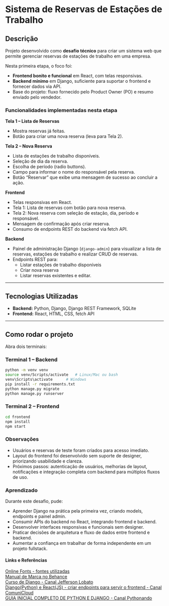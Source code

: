 # Sistema de Reservas de Estações de Trabalho

## Descrição

Projeto desenvolvido como **desafio técnico** para criar um sistema web que permite gerenciar reservas de estações de trabalho em uma empresa.

Nesta primeira etapa, o foco foi:

- **Frontend bonito e funcional** em React, com telas responsivas.
- **Backend mínimo** em Django, suficiente para suportar o frontend e fornecer dados via API.
- Base do projeto: fluxo fornecido pelo Product Owner (PO) e resumo enviado pelo vendedor.  


### Funcionalidades implementadas nesta etapa

**Tela 1 – Lista de Reservas**
- Mostra reservas já feitas.
- Botão para criar uma nova reserva (leva para Tela 2).

**Tela 2 – Nova Reserva**
- Lista de estações de trabalho disponíveis.
- Seleção de dia da reserva.
- Escolha de período (radio buttons).
- Campo para informar o nome do responsável pela reserva.
- Botão “Reservar” que exibe uma mensagem de sucesso ao concluir a ação.

**Frontend**  
- Telas responsivas em React.  
- Tela 1: Lista de reservas com botão para nova reserva.  
- Tela 2: Nova reserva com seleção de estação, dia, período e responsável.  
- Mensagem de confirmação após criar reserva.  
- Consumo de endpoints REST do backend via fetch API.  

**Backend**
- Painel de administração Django (`django-admin`) para visualizar a lista de reservas, estações de trabalho e realizar CRUD de reservas.
- Endpoints REST para:
  - Listar estações de trabalho disponíveis
  - Criar nova reserva
  - Listar reservas existentes e editar.

---


## Tecnologias Utilizadas

- **Backend:** Python, Django, Django REST Framework, SQLite
- **Frontend:** React, HTML, CSS, fetch API

---

## Como rodar o projeto
Abra dois terminais:

### Terminal 1 – Backend
```bash
python -m venv venv
source venv/Scripts/activate   # Linux/Mac ou bash
venv\Scripts\activate      # Windows
pip install -r requirements.txt
python manage.py migrate
python manage.py runserver
```

### Terminal 2 – Frontend
```bash
cd frontend
npm install
npm start
```


### Observações

- Usuários e reservas de teste foram criados para acesso imediato.
- Layout do frontend foi desenvolvido sem suporte de designer, priorizando usabilidade e clareza.
- Próximos passos: autenticação de usuários, melhorias de layout, notificações e integração completa com backend para múltiplos fluxos de uso.

### Aprendizado

Durante este desafio, pude:

- Aprender Django na prática pela primeira vez, criando models, endpoints e painel admin.
- Consumir APIs do backend no React, integrando frontend e backend.
- Desenvolver interfaces responsivas e funcionais sem designer.
- Praticar decisões de arquitetura e fluxo de dados entre frontend e backend.
- Aumentar a confiança em trabalhar de forma independente em um projeto fullstack.


#### Links e Referências

<a href="https://online-fonts.com/" target="_blank">Online Fonts - fontes utilizadas</a><br>
<a href="https://www.behance.net/gallery/116142669/Guille-Manual-de-marca" target="_blank">Manual de Marca no Behance</a><br>
<a href="https://www.youtube.com/watch?v=p5MCJLIn_is&list=PLLVddSbilcumgeyk0z6ko5U_FYPfbRO2C&index=2" target="_blank">Curso de Django - Canal Jefferson Lobato</a><br>
<a href="https://www.youtube.com/watch?v=LY_-FXNVidE" target="_blank">Django(Python) e React(JS) - criar endpoints para servir o frontend - Canal ComuniCloud</a><br>
<a href="https://www.youtube.com/watch?v=YW113aC8TII" target="_blank">GUIA INICIAL COMPLETO DE PYTHON E DJANGO - Canal Pythonando</a>


